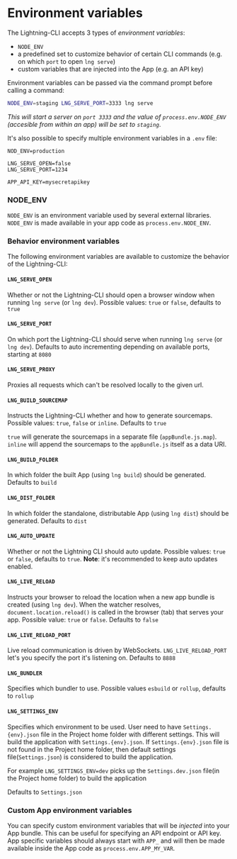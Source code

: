 # Environment variables

The Lightning-CLI accepts 3 types of _environment variables_:

- `NODE_ENV`
- a predefined set to customize behavior of certain CLI commands (e.g. on which `port` to open `lng serve`)
- custom variables that are injected into the App (e.g. an API key)

Environment variables can be passed via the command prompt before calling a command:

```bash
NODE_ENV=staging LNG_SERVE_PORT=3333 lng serve
```

_This will start a server on `port 3333` and the value of `process.env.NODE_ENV` (accesible from within an app) will be set to `staging`_.

It's also possible to specify multiple environment variables in a `.env` file:

```
NOD_ENV=production

LNG_SERVE_OPEN=false
LNG_SERVE_PORT=1234

APP_API_KEY=mysecretapikey
```

### NODE_ENV

`NODE_ENV` is an environment variable used by several external libraries. `NODE_ENV` is made available in your app code as `process.env.NODE_ENV`.

### Behavior environment variables

The following environment variables are available to customize the behavior of the Lightning-CLI:

#### `LNG_SERVE_OPEN`
Whether or not the Lightning-CLI should open a browser window when running `lng serve` (or `lng dev`). Possible values: `true` or `false`, defaults to `true`

#### `LNG_SERVE_PORT`

On which port the Lightning-CLI should serve when running `lng serve` (or `lng dev`). Defaults to auto incrementing depending on available ports, starting at `8080`

#### `LNG_SERVE_PROXY`

Proxies all requests which can't be resolved locally to the given url.

#### `LNG_BUILD_SOURCEMAP`

Instructs the Lightning-CLI whether and how to generate sourcemaps. Possible values: `true`, `false` or `inline`. Defaults to `true`

`true` will generate the sourcemaps in a separate file (`appBundle.js.map`). `inline` will append the sourcemaps to the `appBundle.js` itself as a data URI.

#### `LNG_BUILD_FOLDER`

In which folder the built App (using `lng build`) should be generated. Defaults to `build`

#### `LNG_DIST_FOLDER`

In which folder the standalone, distributable App (using `lng dist`) should be generated. Defaults to `dist`

#### `LNG_AUTO_UPDATE`

Whether or not the Lightning CLI should auto update. Possible values: `true` or `false`, defaults to `true`. **Note**: it's recommended to keep auto updates enabled.

#### `LNG_LIVE_RELOAD`

Instructs your browser to reload the location when a new app bundle is created (using `lng dev`). When the watcher resolves,
`document.location.reload()` is called in the browser (tab) that serves your app. Possible value: `true` or `false`. Defaults to `false`

#### `LNG_LIVE_RELOAD_PORT`

Live reload communication is driven by WebSockets. `LNG_LIVE_RELOAD_PORT` let's you specify the port it's listening on. Defaults to `8888`

#### `LNG_BUNDLER`
Specifies which bundler to use. Possible values `esbuild` or `rollup`, defaults to `rollup`

#### `LNG_SETTINGS_ENV`
Specifies which environment to be used. User need to have `Settings.{env}.json` file in the Project home folder with different settings. This will build the application with `Settings.{env}.json`.
If `Settings.{env}.json` file is not found in the Project home folder, then default settings file(`Settings.json`) is considered to build the application.

For example `LNG_SETTINGS_ENV=dev` picks up the `Settings.dev.json` file(in the Project home folder) to build the application

Defaults to `Settings.json`

### Custom App environment variables
You can specify custom environment variables that will be _injected_ into your App bundle. This can be useful for specifying an API endpoint or API key.
App specific variables should always start with `APP_` and will then be made available inside the App code as `process.env.APP_MY_VAR`.
